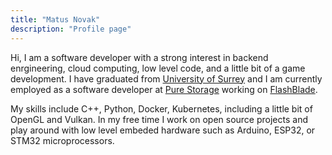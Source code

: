 ```yaml
---
title: "Matus Novak"
description: "Profile page"
---
```


Hi, I am a software developer with a strong interest in backend enrgineering, cloud computing, low level code, and a little bit of a game development. I have graduated from [University of Surrey](https://www.surrey.ac.uk/) and I am currently employed as a software developer at [Pure Storage](https://www.purestorage.com/) working on [FlashBlade](https://www.purestorage.com/products/file-and-object/flashblade.html).

My skills include C++, Python, Docker, Kubernetes, including a little bit of OpenGL and Vulkan. In my free time I work on open source projects and play around with low level embeded hardware such as Arduino, ESP32, or STM32 microprocessors.
